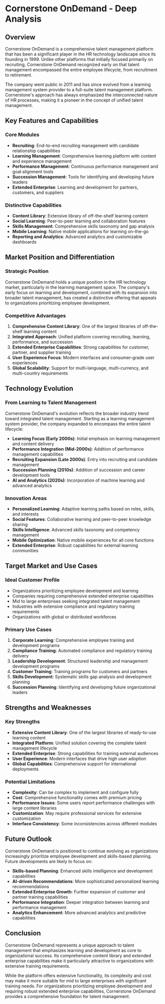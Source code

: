 # Cornerstone OnDemand - Deep Analysis

## Overview

Cornerstone OnDemand is a comprehensive talent management platform that has been a significant player in the HR technology landscape since its founding in 1999. Unlike other platforms that initially focused primarily on recruiting, Cornerstone OnDemand recognized early on that talent management encompassed the entire employee lifecycle, from recruitment to retirement.

The company went public in 2011 and has since evolved from a learning management system provider to a full-suite talent management platform. Cornerstone's approach has always emphasized the interconnected nature of HR processes, making it a pioneer in the concept of unified talent management.

## Key Features and Capabilities

### Core Modules

- **Recruiting**: End-to-end recruiting management with candidate relationship capabilities
- **Learning Management**: Comprehensive learning platform with content and experience management
- **Performance Management**: Continuous performance management and goal alignment tools
- **Succession Management**: Tools for identifying and developing future leaders
- **Extended Enterprise**: Learning and development for partners, customers, and suppliers

### Distinctive Capabilities

- **Content Library**: Extensive library of off-the-shelf learning content
- **Social Learning**: Peer-to-peer learning and collaboration features
- **Skills Management**: Comprehensive skills taxonomy and gap analysis
- **Mobile Learning**: Native mobile applications for learning on-the-go
- **Reporting and Analytics**: Advanced analytics and customizable dashboards

## Market Position and Differentiation

### Strategic Position

Cornerstone OnDemand holds a unique position in the HR technology market, particularly in the learning management space. The company's early focus on learning and development, combined with its expansion into broader talent management, has created a distinctive offering that appeals to organizations prioritizing employee development.

### Competitive Advantages

1. **Comprehensive Content Library**: One of the largest libraries of off-the-shelf learning content
2. **Integrated Approach**: Unified platform covering recruiting, learning, performance, and succession
3. **Extended Enterprise Capabilities**: Strong capabilities for customer, partner, and supplier training
4. **User Experience Focus**: Modern interfaces and consumer-grade user experiences
5. **Global Scalability**: Support for multi-language, multi-currency, and multi-country requirements

## Technology Evolution

### From Learning to Talent Management

Cornerstone OnDemand's evolution reflects the broader industry trend toward integrated talent management. Starting as a learning management system provider, the company expanded to encompass the entire talent lifecycle:

- **Learning Focus (Early 2000s)**: Initial emphasis on learning management and content delivery
- **Performance Integration (Mid-2000s)**: Addition of performance management capabilities
- **Recruiting Expansion (Late 2000s)**: Entry into recruiting and candidate management
- **Succession Planning (2010s)**: Addition of succession and career development tools
- **AI and Analytics (2020s)**: Incorporation of machine learning and advanced analytics

### Innovation Areas

- **Personalized Learning**: Adaptive learning paths based on roles, skills, and interests
- **Social Features**: Collaborative learning and peer-to-peer knowledge sharing
- **Skills Intelligence**: Advanced skills taxonomy and competency management
- **Mobile Optimization**: Native mobile experiences for all core functions
- **Extended Enterprise**: Robust capabilities for external learning communities

## Target Market and Use Cases

### Ideal Customer Profile

- Organizations prioritizing employee development and learning
- Companies requiring comprehensive extended enterprise capabilities
- Mid to large enterprises seeking integrated talent management
- Industries with extensive compliance and regulatory training requirements
- Organizations with global or distributed workforces

### Primary Use Cases

1. **Corporate Learning**: Comprehensive employee training and development programs
2. **Compliance Training**: Automated compliance and regulatory training delivery
3. **Leadership Development**: Structured leadership and management development programs
4. **Customer Training**: Training programs for customers and partners
5. **Skills Development**: Systematic skills gap analysis and development planning
6. **Succession Planning**: Identifying and developing future organizational leaders

## Strengths and Weaknesses

### Key Strengths

- **Extensive Content Library**: One of the largest libraries of ready-to-use learning content
- **Integrated Platform**: Unified solution covering the complete talent management lifecycle
- **Extended Enterprise**: Strong capabilities for training external audiences
- **User Experience**: Modern interfaces that drive high user adoption
- **Global Capabilities**: Comprehensive support for international deployments

### Potential Limitations

- **Complexity**: Can be complex to implement and configure fully
- **Cost**: Comprehensive functionality comes with premium pricing
- **Performance Issues**: Some users report performance challenges with large content libraries
- **Customization**: May require professional services for extensive customization
- **Interface Consistency**: Some inconsistencies across different modules

## Future Outlook

Cornerstone OnDemand is positioned to continue evolving as organizations increasingly prioritize employee development and skills-based planning. Future developments are likely to focus on:

- **Skills-based Planning**: Enhanced skills intelligence and development capabilities
- **AI-driven Recommendations**: More sophisticated personalized learning recommendations
- **Extended Enterprise Growth**: Further expansion of customer and partner training capabilities
- **Performance Integration**: Deeper integration between learning and performance management
- **Analytics Enhancement**: More advanced analytics and predictive capabilities

## Conclusion

Cornerstone OnDemand represents a unique approach to talent management that emphasizes learning and development as core to organizational success. Its comprehensive content library and extended enterprise capabilities make it particularly attractive to organizations with extensive training requirements.

While the platform offers extensive functionality, its complexity and cost may make it more suitable for mid to large enterprises with significant training needs. For organizations prioritizing employee development and requiring robust extended enterprise capabilities, Cornerstone OnDemand provides a comprehensive foundation for talent management.